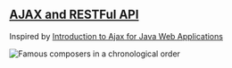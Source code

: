 ## [AJAX and RESTFul API](https://github.com/zezutom/JEE-Series/tree/master/AjaxAndRest)
Inspired by [Introduction to Ajax for Java Web Applications](https://netbeans.org/kb/docs/web/ajax-quickstart.html#serverside)

<img border="0" alt="Famous composers in a chronological order" 
src="https://github.com/zezutom/zezutom.github.io/blob/master/img/jee-series/ajax-rest-01.png">
